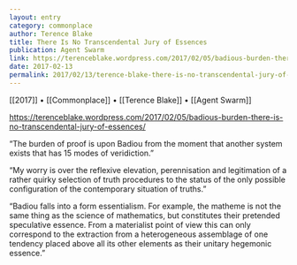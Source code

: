 ```yaml
---
layout: entry
category: commonplace
author: Terence Blake
title: There Is No Transcendental Jury of Essences
publication: Agent Swarm
link: https://terenceblake.wordpress.com/2017/02/05/badious-burden-there-is-no-transcendental-jury-of-essences/
date: 2017-02-13
permalink: 2017/02/13/terence-blake-there-is-no-transcendental-jury-of-essences
---
```


[[2017]] • [[Commonplace]] • [[Terence Blake]] • [[Agent Swarm]] 

https://terenceblake.wordpress.com/2017/02/05/badious-burden-there-is-no-transcendental-jury-of-essences/

“The burden of proof is upon Badiou from the moment that another system exists that has 15 modes of veridiction.”

“My worry is over the reflexive elevation, perennisation and legitimation of a rather quirky selection of truth procedures to the status of the only possible configuration of the contemporary situation of truths.”

“Badiou falls into a form essentialism. For example, the matheme is not the same thing as the science of mathematics, but constitutes their pretended speculative essence. From a materialist point of view this can only correspond to the extraction from a heterogeneous assemblage of one tendency placed above all its other elements as their unitary hegemonic essence.”

